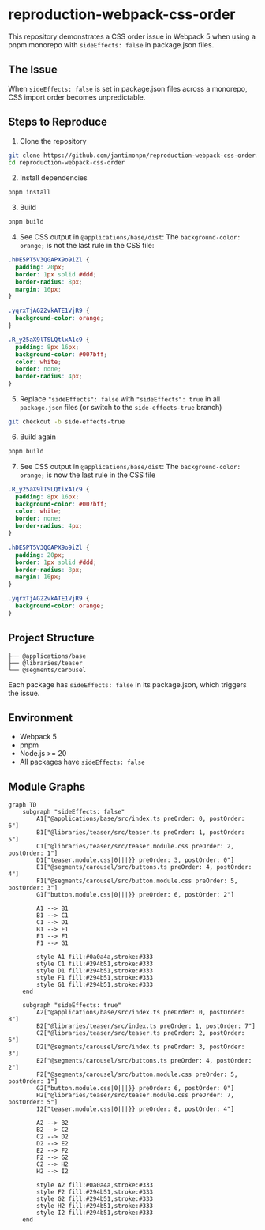 # reproduction-webpack-css-order

This repository demonstrates a CSS order issue in Webpack 5 when using a pnpm monorepo with `sideEffects: false` in package.json files.

## The Issue

When `sideEffects: false` is set in package.json files across a monorepo, CSS import order becomes unpredictable.

## Steps to Reproduce

1. Clone the repository
```bash
git clone https://github.com/jantimonpn/reproduction-webpack-css-order.git
cd reproduction-webpack-css-order
```

2. Install dependencies
```bash
pnpm install
```

3. Build 
```bash
pnpm build
```

4. See CSS output in `@applications/base/dist`:
The `background-color: orange;` is not the last rule in the CSS file:

```css
.hDE5PT5V3QGAPX9o9iZl {
  padding: 20px;
  border: 1px solid #ddd;
  border-radius: 8px;
  margin: 16px;
}

.yqrxTjAG22vkATE1VjR9 {
  background-color: orange;
}

.R_y25aX9lTSLQtlxA1c9 {
  padding: 8px 16px;
  background-color: #007bff;
  color: white;
  border: none;
  border-radius: 4px;
}
```
  
5. Replace `"sideEffects": false` with `"sideEffects": true` in all `package.json` files
(or switch to the `side-effects-true` branch)
```bash
git checkout -b side-effects-true
```


6. Build again
```bash
pnpm build
```

7. See CSS output in `@applications/base/dist`:
 The `background-color: orange;` is now the last rule in the CSS file


```css
.R_y25aX9lTSLQtlxA1c9 {
  padding: 8px 16px;
  background-color: #007bff;
  color: white;
  border: none;
  border-radius: 4px;
}

.hDE5PT5V3QGAPX9o9iZl {
  padding: 20px;
  border: 1px solid #ddd;
  border-radius: 8px;
  margin: 16px;
}

.yqrxTjAG22vkATE1VjR9 {
  background-color: orange;
}
```

## Project Structure

```
├── @applications/base
├── @libraries/teaser
└── @segments/carousel
```

Each package has `sideEffects: false` in its package.json, which triggers the issue.

## Environment

- Webpack 5
- pnpm
- Node.js >= 20
- All packages have `sideEffects: false`

## Module Graphs

```mermaid
graph TD
    subgraph "sideEffects: false"
        A1["@applications/base/src/index.ts preOrder: 0, postOrder: 6"]
        B1["@libraries/teaser/src/teaser.ts preOrder: 1, postOrder: 5"]
        C1["@libraries/teaser/src/teaser.module.css preOrder: 2, postOrder: 1"]
        D1["teaser.module.css|0|||}} preOrder: 3, postOrder: 0"]
        E1["@segments/carousel/src/buttons.ts preOrder: 4, postOrder: 4"]
        F1["@segments/carousel/src/button.module.css preOrder: 5, postOrder: 3"]
        G1["button.module.css|0|||}} preOrder: 6, postOrder: 2"]
        
        A1 --> B1
        B1 --> C1
        C1 --> D1
        B1 --> E1
        E1 --> F1
        F1 --> G1

        style A1 fill:#0a0a4a,stroke:#333
        style C1 fill:#294b51,stroke:#333
        style D1 fill:#294b51,stroke:#333
        style F1 fill:#294b51,stroke:#333
        style G1 fill:#294b51,stroke:#333
    end

    subgraph "sideEffects: true"
        A2["@applications/base/src/index.ts preOrder: 0, postOrder: 8"]
        B2["@libraries/teaser/src/index.ts preOrder: 1, postOrder: 7"]
        C2["@libraries/teaser/src/teaser.ts preOrder: 2, postOrder: 6"]
        D2["@segments/carousel/src/index.ts preOrder: 3, postOrder: 3"]
        E2["@segments/carousel/src/buttons.ts preOrder: 4, postOrder: 2"]
        F2["@segments/carousel/src/button.module.css preOrder: 5, postOrder: 1"]
        G2["button.module.css|0|||}} preOrder: 6, postOrder: 0"]
        H2["@libraries/teaser/src/teaser.module.css preOrder: 7, postOrder: 5"]
        I2["teaser.module.css|0|||}} preOrder: 8, postOrder: 4"]
        
        A2 --> B2
        B2 --> C2
        C2 --> D2
        D2 --> E2
        E2 --> F2
        F2 --> G2
        C2 --> H2
        H2 --> I2

        style A2 fill:#0a0a4a,stroke:#333
        style F2 fill:#294b51,stroke:#333
        style G2 fill:#294b51,stroke:#333
        style H2 fill:#294b51,stroke:#333
        style I2 fill:#294b51,stroke:#333
    end
```